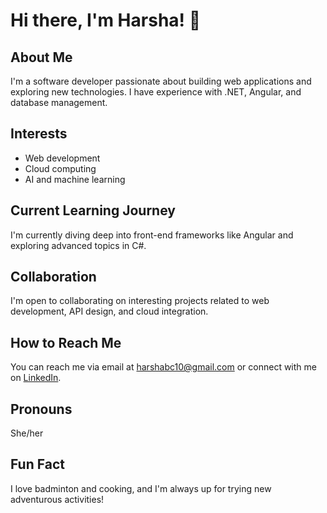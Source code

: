 # Hi there, I'm Harsha! 👋

## About Me

I'm a software developer passionate about building web applications and exploring new technologies. I have experience with .NET, Angular, and database management.

## Interests

- Web development
- Cloud computing
- AI and machine learning

## Current Learning Journey

I'm currently diving deep into front-end frameworks like Angular and exploring advanced topics in C#.

## Collaboration

I'm open to collaborating on interesting projects related to web development, API design, and cloud integration.

## How to Reach Me

You can reach me via email at [harshabc10@gmail.com](mailto:harshabc10@gmail.com) or connect with me on [LinkedIn](https://www.linkedin.com/in/yourprofile).

## Pronouns

She/her

## Fun Fact

I love badminton and cooking, and I'm always up for trying new adventurous activities!

<!---
harshabc10/harshabc10 is a ✨ special ✨ repository because its `README.md` (this file) appears on your GitHub profile.
You can click the Preview link to take a look at your changes.
--->
